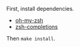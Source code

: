 First, install dependencies.

* [oh-my-zsh](https://github.com/robbyrussell/oh-my-zsh)
* [zsh-completions](https://github.com/zsh-users/zsh-completions#oh-my-zsh)

Then `make install`.

